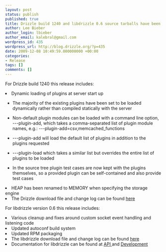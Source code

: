 ```yaml
---
layout: post
status: publish
published: true
title: Drizzle build 1240 and libdrizzle 0.6 source tarballs have been released
author: Lee Bieber
author_login: lbieber
author_email: kalebral@gmail.com
wordpress_id: 435
wordpress_url: http://blog.drizzle.org/?p=435
date: 2009-12-08 10:49:59.000000000 +00:00
categories:
- Release
tags: []
comments: []
---
```

For Drizzle build 1240 this release includes:  
	<li>Dynamic loading of plugins at server start up</li>
	<ul><li>The majority of the existing plugins have been set to be loaded dynamically rather than compiled statically with the server </li></ul>
	<ul>
<li>Non-default plugin modules can be loaded with a command line option, ---plugin-add, which takes a comma-separated list of plugin module names, e.g.: ---plugin-add=csv,memcached_functions</li></ul>
	<ul>
<li>---plugin-add will load the default list of plugins in addition to the plugins requested</li></ul>
	<ul>
<li>---plugin-load which takes a similar list but overrides the entire list of plugins to be loaded</li></ul>
        <ul>
<li>In the source tree plugin test cases are now kept with the plugins themselves, so a provided plugin can be self-contained and also provide test cases</li></ul>
	<li>HEAP has been renamed to MEMORY when specifying the storage engine</li>
	<li>The Drizzle download file and change log can be found <a href="https://launchpad.net/drizzle/trunk/bell" target="_blank">here</a></li>


For libdrizzle version 0.6 this release includes:
	<li>Various cleanup and fixes around custom socket event handling and listening code</li>
	<li>Updated autoconf build system</li>
	<li>Updated RPM packaging</li>
	<li>The libdrizzle download file and change log can be found <a href="https://launchpad.net/libdrizzle/trunk/0.6" target="_blank">here</a></li>
	<li>Documentation for libdrizzle can be found at <a href="http://drizzle.org/libdrizzle-doxygen-api/modules.html"  target="_blank">API </a> and <a href="http://drizzle.org/libdrizzle-doxygen-dev/modules.html" target="_blank">Development</a></li>

